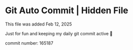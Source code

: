 # Git Auto Commit | Hidden File

This file was added Feb 12, 2025

Just for fun and keeping my daily git commit active 🤪

commit number: 165187

